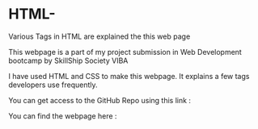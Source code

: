 # HTML-
Various Tags in HTML are explained the this web page

This webpage is a part of my project submission in Web Development bootcamp by SkillShip Society VIBA

I have used HTML and CSS to make this webpage. It explains a few tags developers use frequently. 

You can get access to the GitHub Repo using this link :

You can find the webpage here : 

